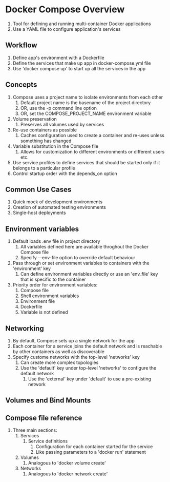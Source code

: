 # Docker Compose Overview

1. Tool for defining and running multi-container Docker applications
1. Use a YAML file to configure application's services

## Workflow

1. Define app's environment with a Dockerfile
1. Define the services that make up app in docker-compose.yml file
1. Use 'docker compose up' to start up all the services in the app

## Concepts

1. Compose uses a project name to isolate environments from each other
   1. Default project name is the basename of the project directory
   1. OR, use the -p command line option
   1. OR, set the COMPOSE_PROJECT_NAME environment variable
1. Volume preservation
   1. Preserves all volumes used by services
1. Re-use containers as possible
   1. Caches configuration used to create a container and re-uses unless something has changed
1. Variable substitution in the Compose file
   1. Allows for customization to different environments or different users etc.
1. Use service profiles to define services that should be started only if it belongs to a particular profile
1. Control startup order with the depends_on option

## Common Use Cases

1. Quick mock of development environments
1. Creation of automated testing environments
1. Single-host deployments

## Environment variables

1. Default loads .env file in project directory
   1. All variables defined here are available throghout the Docker Compose file
   1. Specify --env-file option to override default behaviour
1. Pass through or set environment variables to containers with the 'environment' key
   1. Can define environment variables directly or use an 'env_file' key that is specific to the container
1. Priority order for environment variables:
   1. Compose file
   1. Shell environment variables
   1. Environment file
   1. Dockerfile
   1. Variable is not defined

## Networking

1. By default, Compose sets up a single network for the app
1. Each container for a service joins the default network and is reachable by other containers as well as discoverable
1. Specify custome networks with the top-level 'networks' key
   1. Can create more complex topologies
   1. Use the 'default' key under top-level 'networks' to configure the default network
      1. Use the 'external' key under 'default' to use a pre-existing network

## Volumes and Bind Mounts

## Compose file reference

1. Three main sections:
   1. Services
      1. Service definitions
         1. Configuration for each container started for the service
         1. Like passing parameters to a 'docker run' statement
   1. Volumes
      1. Analogous to 'docker volume create'
   1. Networks
      1. Analogous to 'docker network create'
